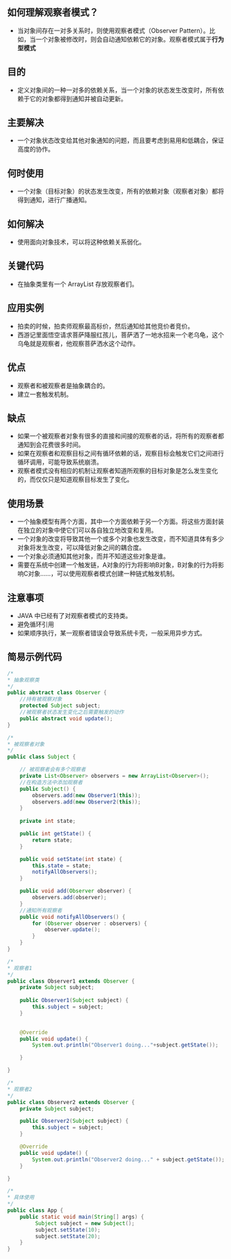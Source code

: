 ## 如何理解观察者模式？
* 当对象间存在一对多关系时，则使用观察者模式（Observer Pattern）。比如，当一个对象被修改时，则会自动通知依赖它的对象。观察者模式属于<strong>行为型模式</strong>

## 目的
* 定义对象间的一种一对多的依赖关系，当一个对象的状态发生改变时，所有依赖于它的对象都得到通知并被自动更新。

## 主要解决
* 一个对象状态改变给其他对象通知的问题，而且要考虑到易用和低耦合，保证高度的协作。

## 何时使用
* 一个对象（目标对象）的状态发生改变，所有的依赖对象（观察者对象）都将得到通知，进行广播通知。

## 如何解决
* 使用面向对象技术，可以将这种依赖关系弱化。

## 关键代码
* 在抽象类里有一个 ArrayList 存放观察者们。

## 应用实例
* 拍卖的时候，拍卖师观察最高标价，然后通知给其他竞价者竞价。
* 西游记里面悟空请求菩萨降服红孩儿，菩萨洒了一地水招来一个老乌龟，这个乌龟就是观察者，他观察菩萨洒水这个动作。

## 优点
* 观察者和被观察者是抽象耦合的。
* 建立一套触发机制。

## 缺点
* 如果一个被观察者对象有很多的直接和间接的观察者的话，将所有的观察者都通知到会花费很多时间。
* 如果在观察者和观察目标之间有循环依赖的话，观察目标会触发它们之间进行循环调用，可能导致系统崩溃。
* 观察者模式没有相应的机制让观察者知道所观察的目标对象是怎么发生变化的，而仅仅只是知道观察目标发生了变化。

## 使用场景
* 一个抽象模型有两个方面，其中一个方面依赖于另一个方面。将这些方面封装在独立的对象中使它们可以各自独立地改变和复用。
* 一个对象的改变将导致其他一个或多个对象也发生改变，而不知道具体有多少对象将发生改变，可以降低对象之间的耦合度。
* 一个对象必须通知其他对象，而并不知道这些对象是谁。
* 需要在系统中创建一个触发链，A对象的行为将影响B对象，B对象的行为将影响C对象……，可以使用观察者模式创建一种链式触发机制。

## 注意事项
* JAVA 中已经有了对观察者模式的支持类。 
* 避免循环引用
* 如果顺序执行，某一观察者错误会导致系统卡壳，一般采用异步方式。

## 简易示例代码
```java
/*
* 抽象观察类
*/
public abstract class Observer {
	//持有被观察对象
	protected Subject subject;
	//被观察者状态发生变化之后需要触发的动作
	public abstract void update();
}

/*
* 被观察者对象
*/
public class Subject {

	// 被观察者会有多个观察者
	private List<Observer> observers = new ArrayList<Observer>();
	//在构造方法中添加观察者
	public Subject() {
		observers.add(new Observer1(this));
		observers.add(new Observer2(this));
	}
	
	private int state;

	public int getState() {
		return state;
	}

	public void setState(int state) {
		this.state = state;
		notifyAllObservers();
	}

	public void add(Observer observer) {
		observers.add(observer);
	}
	//通知所有观察者
	public void notifyAllObservers() {
		for (Observer observer : observers) {
			observer.update();
		}
	}
}

/*
* 观察者1
*/
public class Observer1 extends Observer {
	private Subject subject;
	
	public Observer1(Subject subject) {
		this.subject = subject;
	}
	

	@Override
	public void update() {
		System.out.println("Observer1 doing..."+subject.getState());

	}

}

/*
* 观察者2
*/
public class Observer2 extends Observer {
	private Subject subject;

	public Observer2(Subject subject) {
		this.subject = subject;
	}

	@Override
	public void update() {
		System.out.println("Observer2 doing..." + subject.getState());
	}

}

/*
* 具体使用
*/
public class App {
	public static void main(String[] args) {
		 Subject subject = new Subject();
		 subject.setState(10);
		 subject.setState(20);
	}
}

```
